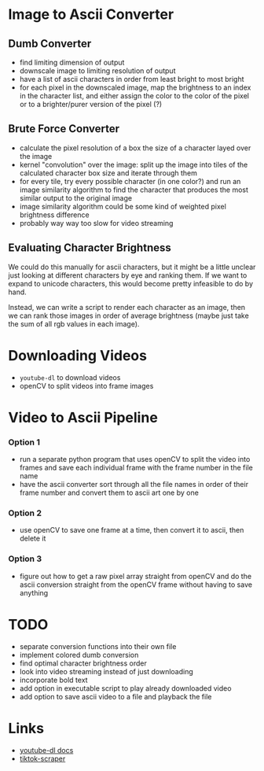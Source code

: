# Image to Ascii Converter

## Dumb Converter
- find limiting dimension of output
- downscale image to limiting resolution of output
- have a list of ascii characters in order from least bright to most bright
- for each pixel in the downscaled image, map the brightness to an index in the character list, and either assign the color to the color of the pixel or to a brighter/purer version of the pixel (?)

## Brute Force Converter
- calculate the pixel resolution of a box the size of a character layed over the image
- kernel "convolution" over the image: split up the image into tiles of the calculated character box size and iterate through them
- for every tile, try every possible character (in one color?) and run an image similarity algorithm to find the character that produces the most similar output to the original image
- image similarity algorithm could be some kind of weighted pixel brightness difference
- probably way way too slow for video streaming


## Evaluating Character Brightness
We could do this manually for ascii characters, but it might be a little unclear just looking at different characters by eye and ranking them. If we want to expand to unicode characters, this would become pretty infeasible to do by hand.

Instead, we can write a script to render each character as an image, then we can rank those images in order of average brightness (maybe just take the sum of all rgb values in each image).


# Downloading Videos
  - `youtube-dl` to download videos
  - openCV to split videos into frame images

# Video to Ascii Pipeline
### Option 1
- run a separate python program that uses openCV to split the video into frames and save each individual frame with the frame number in the file name
- have the ascii converter sort through all the file names in order of their frame number and convert them to ascii art one by one

### Option 2
- use openCV to save one frame at a time, then convert it to ascii, then delete it

### Option 3
- figure out how to get a raw pixel array straight from openCV and do the ascii conversion straight from the openCV frame without having to save anything

# TODO
- separate conversion functions into their own file
- implement colored dumb conversion
- find optimal character brightness order
- look into video streaming instead of just downloading
- incorporate bold text
- add option in executable script to play already downloaded video
- add option to save ascii video to a file and playback the file

# Links
- [youtube-dl docs](https://github.com/ytdl-org/youtube-dl/blob/master/README.md#readme)
- [tiktok-scraper](https://github.com/drawrowfly/tiktok-scraper)
